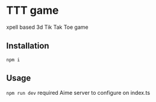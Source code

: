 # TTT game 

xpell based 3d Tik Tak Toe game

## Installation

```npm i```

## Usage

```npm run dev``` required Aime server to configure on index.ts